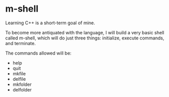 # m-shell

Learning C++ is a short-term goal of mine.

To become more antiquated with the language, I will build a very basic shell called m-shell, which will do just three things: initialize, execute commands, and terminate.

The commands allowed will be:
- help
- quit
- mkfile
- delfile
- mkfolder
- delfolder
